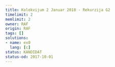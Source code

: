 ```yaml
---
title: Kolokvijum 2 Januar 2018 - Rekurzija G2
timelimit: 2
memlimit: 2
owner: RAF
origin: RAF
tags: []
solutions:
- name: ex0
  lang: [c]
status: KANDIDAT
status-od: 2017-10-01
---
```

